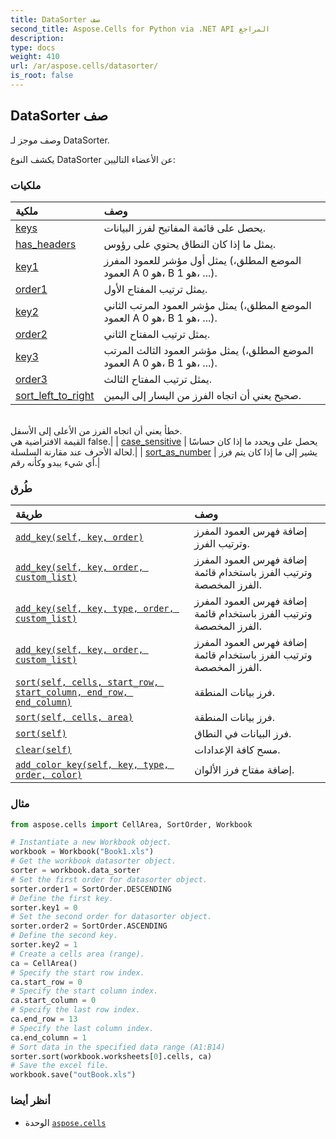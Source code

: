 ```yaml
---
title: DataSorter صف
second_title: Aspose.Cells for Python via .NET API المراجع
description:
type: docs
weight: 410
url: /ar/aspose.cells/datasorter/
is_root: false
---
```

##  DataSorter صف
وصف موجز لـ DataSorter.



يكشف النوع DataSorter عن الأعضاء التاليين:

###  ملكيات
| ملكية| وصف|
| :- | :- |
| [keys](/cells/python-net/ar/aspose.cells/datasorter/keys) | يحصل على قائمة المفاتيح لفرز البيانات.|
| [has_headers](/cells/python-net/ar/aspose.cells/datasorter/has_headers) | يمثل ما إذا كان النطاق يحتوي على رؤوس.|
| [key1](/cells/python-net/ar/aspose.cells/datasorter/key1) | يمثل أول مؤشر للعمود المفرز (الموضع المطلق، العمود A هو 0، B هو 1، ...).|
| [order1](/cells/python-net/ar/aspose.cells/datasorter/order1) | يمثل ترتيب المفتاح الأول.|
| [key2](/cells/python-net/ar/aspose.cells/datasorter/key2) | يمثل مؤشر العمود المرتب الثاني (الموضع المطلق، العمود A هو 0، B هو 1، ...).|
| [order2](/cells/python-net/ar/aspose.cells/datasorter/order2) | يمثل ترتيب المفتاح الثاني.|
| [key3](/cells/python-net/ar/aspose.cells/datasorter/key3) | يمثل مؤشر العمود الثالث المرتب (الموضع المطلق، العمود A هو 0، B هو 1، ...).|
| [order3](/cells/python-net/ar/aspose.cells/datasorter/order3) | يمثل ترتيب المفتاح الثالث.|
| [sort_left_to_right](/cells/python-net/ar/aspose.cells/datasorter/sort_left_to_right) |صحيح يعني أن اتجاه الفرز من اليسار إلى اليمين.<br/>خطأ يعني أن اتجاه الفرز من الأعلى إلى الأسفل.<br/> القيمة الافتراضية هي false.|
| [case_sensitive](/cells/python-net/ar/aspose.cells/datasorter/case_sensitive) | يحصل على ويحدد ما إذا كان حساسًا لحالة الأحرف عند مقارنة السلسلة.|
| [sort_as_number](/cells/python-net/ar/aspose.cells/datasorter/sort_as_number) | يشير إلى ما إذا كان يتم فرز أي شيء يبدو وكأنه رقم.|


###  طُرق
| طريقة| وصف|
| :- | :- |
| [`add_key(self, key, order)`](/cells/python-net/ar/aspose.cells/datasorter/add_key/#int-aspose.cells.sortorder) | إضافة فهرس العمود المفرز وترتيب الفرز.|
| [`add_key(self, key, order, custom_list)`](/cells/python-net/ar/aspose.cells/datasorter/add_key/#int-aspose.cells.sortorder-str) | إضافة فهرس العمود المفرز وترتيب الفرز باستخدام قائمة الفرز المخصصة.|
| [`add_key(self, key, type, order, custom_list)`](/cells/python-net/ar/aspose.cells/datasorter/add_key/#int-aspose.cells.sortontype-aspose.cells.sortorder-any) | إضافة فهرس العمود المفرز وترتيب الفرز باستخدام قائمة الفرز المخصصة.|
| [`add_key(self, key, order, custom_list)`](/cells/python-net/ar/aspose.cells/datasorter/add_key/#int-aspose.cells.sortorder-list) | إضافة فهرس العمود المفرز وترتيب الفرز باستخدام قائمة الفرز المخصصة.|
| [`sort(self, cells, start_row, start_column, end_row, end_column)`](/cells/python-net/ar/aspose.cells/datasorter/sort/#aspose.cells.cells-int-int-int-int) | فرز بيانات المنطقة.|
| [`sort(self, cells, area)`](/cells/python-net/ar/aspose.cells/datasorter/sort/#aspose.cells.cells-aspose.cells.cellarea) | فرز بيانات المنطقة.|
| [`sort(self)`](/cells/python-net/ar/aspose.cells/datasorter/sort/#) | فرز البيانات في النطاق.|
| [`clear(self)`](/cells/python-net/ar/aspose.cells/datasorter/clear/#) | مسح كافة الإعدادات.|
| [`add_color_key(self, key, type, order, color)`](/cells/python-net/ar/aspose.cells/datasorter/add_color_key/#int-aspose.cells.sortontype-aspose.cells.sortorder-aspose.pydrawing.color) | إضافة مفتاح فرز الألوان.|



###  مثال

```python
from aspose.cells import CellArea, SortOrder, Workbook

# Instantiate a new Workbook object.
workbook = Workbook("Book1.xls")
# Get the workbook datasorter object.
sorter = workbook.data_sorter
# Set the first order for datasorter object.
sorter.order1 = SortOrder.DESCENDING
# Define the first key.
sorter.key1 = 0
# Set the second order for datasorter object.
sorter.order2 = SortOrder.ASCENDING
# Define the second key.
sorter.key2 = 1
# Create a cells area (range).
ca = CellArea()
# Specify the start row index.
ca.start_row = 0
# Specify the start column index.
ca.start_column = 0
# Specify the last row index.
ca.end_row = 13
# Specify the last column index.
ca.end_column = 1
# Sort data in the specified data range (A1:B14)
sorter.sort(workbook.worksheets[0].cells, ca)
# Save the excel file.
workbook.save("outBook.xls")

```

###  أنظر أيضا
* الوحدة [`aspose.cells`](..)

